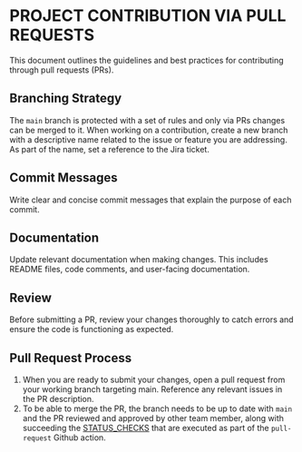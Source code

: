 # PROJECT CONTRIBUTION VIA PULL REQUESTS

This document outlines the guidelines and best practices for contributing through pull requests (PRs).

## Branching Strategy

The `main` branch is protected with a set of rules and only via PRs changes can be merged to it. When working on a contribution, create a new branch with a descriptive name related to the issue or feature you are addressing. As part of the name, set a reference to the Jira ticket. 

## Commit Messages

Write clear and concise commit messages that explain the purpose of each commit.

## Documentation

Update relevant documentation when making changes. This includes README files, code comments, and user-facing documentation.

## Review

Before submitting a PR, review your changes thoroughly to catch errors and ensure the code is functioning as expected.

## Pull Request Process

1. When you are ready to submit your changes, open a pull request from your working branch targeting main. Reference any relevant issues in the PR description.
2. To be able to merge the PR, the branch needs to be up to date with `main` and the PR reviewed and approved by other team member, along with succeeding the [STATUS_CHECKS][STATUS-CHECKS] that are executed as part of the `pull-request` Github action.

[STATUS-CHECKS]:./docs/STATUS_CHECKS.md
